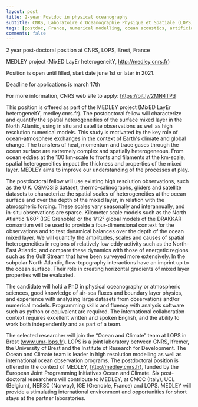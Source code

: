 ```yaml
---
layout: post
title: 2-year Postdoc in physical oceanography
subtitle: CNRS, Laboratoire d'Oceanographie Physique et Spatiale (LOPS), Ifremer, Brest, France
tags: [postdoc, France, numerical modelling, ocean acoustics, artificial intelligence]
comments: false
---
```


2 year post-doctoral position at CNRS, LOPS, Brest, France

MEDLEY project (MixED LayEr heterogeneitY, <http://medley.cnrs.fr>)

Position is open until filled, start date june 1st or later in 2021.

Deadline for applications is march 17th

For more information, CNRS web site to apply: <https://bit.ly/2MN4TPd>

 
This position is offered as part of the MEDLEY project (MixED LayEr heterogeneitY, medley.cnrs.fr). The postdoctoral fellow will characterize and quantify the spatial heterogeneities of the surface mixed layer in the North Atlantic, using in situ and satellite observations as well as high resolution numerical models. This study is motivated by the key role of ocean-atmosphere exchanges in the context of Earth's climate and global change. The transfers of heat, momentum and trace gases through the ocean surface are extremely complex and spatially heterogeneous. From ocean eddies at the 100 km-scale to fronts and filaments at the km-scale, spatial heterogeneities impact the thickness and properties of the mixed layer. MEDLEY aims to improve our understanding of the processes at play.
 

The postdoctoral fellow will use existing high resolution observations, such as the U.K. OSMOSIS dataset, thermo-salinographs, gliders and satellite datasets to characterize the spatial scales of heterogeneities at the ocean surface and over the depth of the mixed layer, in relation with the atmospheric forcing. These scales vary seasonally and interannually, and in-situ observations are sparse. Kilometer scale models such as the North Atlantic 1/60° (IGE Grenoble) or the 1/12° global models of the DRAKKAR consortium will be used to provide a four-dimensional context for the observations and to test dynamical balances over the depth of the ocean mixed layer. We will quantify the amplitudes, scales and causes of spatial heterogeneities in regions of relatively low eddy activity such as the North-East Atlantic, and compare these dynamics with those of energetic regions such as the Gulf Stream that have been surveyed more extensively. In the subpolar North Atlantic, flow-topography interactions have an imprint up to the ocean surface. Their role in creating horizontal gradients of mixed layer properties will be evaluated.
 

The candidate will hold a PhD in physical oceanography or atmospheric sciences, good knowledge of air-sea fluxes and boundary layer physics, and experience with analyzing large datasets from observations and/or numerical models. Programming skills and fluency with analysis software such as python or equivalent are required. The international collaboration context requires excellent written and spoken English, and the ability to work both independently and as part of a team.


The selected researcher will join the “Ocean and Climate” team at LOPS in Brest (www.umr-lops.fr). LOPS is a joint laboratory between CNRS, Ifremer, the University of Brest and the Institute of Research for Development. The Ocean and Climate team is leader in high resolution modelling as well as international ocean observation programs. The postdoctoral position is offered in the context of MEDLEY, <http://medley.cnrs.fr>), funded by the European Joint Programming Initiatives Ocean and Climate. Six post-doctoral researchers will contribute to MEDLEY, at CMCC (Italy), UCL (Belgium), NERSC (Norway), IGE (Grenoble, France) and LOPS. MEDLEY will provide a stimulating international environment and opportunities for short stays at the partner laboratories. 